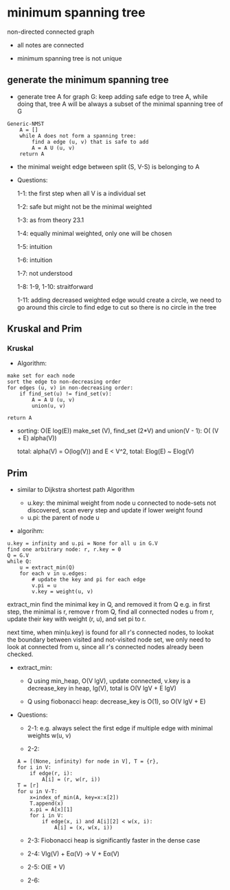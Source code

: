 # minimum spanning tree

non-directed connected graph

- all notes are connected

- minimum spanning tree is not unique

## generate the minimum spanning tree

- generate tree A for graph G:
  keep adding safe edge to tree A, while doing that, tree A will be always a subset of the minimal spanning tree of G

```
Generic-NMST
    A = []
    while A does not form a spanning tree:
        find a edge (u, v) that is safe to add
        A = A U (u, v)
    return A
```

- the minimal weight edge between split (S, V-S) is belonging to A

- Questions:

  1-1: the first step when all V is a individual set

  1-2: safe but might not be the minimal weighted

  1-3: as from theory 23.1

  1-4: equally minimal weighted, only one will be chosen

  1-5: intuition

  1-6: intuition

  1-7: not understood

  1-8: 1-9, 1-10: straitforward

  1-11: adding decreased weighted edge would create a circle, we need to go around this circle to find edge to cut so there is no circle in the tree

## Kruskal and Prim

### Kruskal

- Algorithm:

```
make set for each node
sort the edge to non-decreasing order
for edges (u, v) in non-decreasing order:
    if find_set(u) != find_set(v):
        A = A U (u, v)
        union(u, v)

return A
```

- sorting: O(E log(E))
  make_set (V), find_set (2*V) and union(V - 1): O( (V + E) alpha(V))

  total: alpha(V) = O(log(V)) and E < V^2, total: Elog(E) ~ Elog(V)

## Prim

- similar to Dijkstra shortest path Algorithm

  - u.key: the minimal weight from node u connected to node-sets not discovered,
           scan every step and update if lower weight found
  - u.pi: the parent of node u

- algorihm:

```
u.key = infinity and u.pi = None for all u in G.V
find one arbitrary node: r, r.key = 0
Q = G.V
while Q:
    u = extract_min(Q)
    for each v in u.edges:
        # update the key and pi for each edge
        v.pi = u
        v.key = weight(u, v)
```

extract_min find the minimal key in Q, and removed it from Q
e.g. in first step, the minimal is r, remove r from Q, find all connected nodes u
from r, update their key with weight (r, u), and set pi to r.

next time, when min(u.key) is found for all r's connected nodes, to lookat the boundary
between visited and not-visited node set, we only need to look
at connected from u, since all r's connected nodes already been checked.

- extract_min:

  - Q using min_heap, O(V lgV), update connected, v.key is a decrease_key in heap,
    lg(V), total is O(V lgV + E lgV)

  - Q using fiobonacci heap: decrease_key is O(1), so O(V lgV + E)


- Questions:

  - 2-1: e.g. always select the first edge if multiple edge with minimal weights w(u, v)

  - 2-2:
  ```
  A = [(None, infinity) for node in V], T = {r},
  for i in V:
      if edge(r, i):
          A[i] = (r, w(r, i))
  T = [r]
  for u in V-T:
      x=index_of_min(A, key=x:x[2])
      T.append(x)
      x.pi = A[x][1]
      for i in V:
          if edge(x, i) and A[i][2] < w(x, i):
              A[i] = (x, w(x, i))
  ```

  - 2-3: Fiobonacci heap is significantly faster in the dense case

  - 2-4: Vlg(V) + Eα(V) -> V + Eα(V)

  - 2-5: O(E + V)

  - 2-6: 
